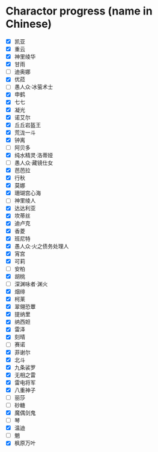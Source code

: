 # Charactor progress (name in Chinese)

- [X] 凯亚
- [X] 重云
- [X] 神里绫华
- [X] 甘雨
- [ ] 迪奥娜
- [X] 优菈
- [ ] 愚人众·冰萤术士
- [X] 申鹤
- [X] 七七
- [X] 凝光
- [X] 诺艾尔
- [X] 丘丘岩盔王
- [X] 荒泷一斗
- [X] 钟离
- [ ] 阿贝多
- [X] 纯水精灵·洛蒂娅
- [ ] 愚人众·藏镜仕女
- [X] 芭芭拉
- [X] 行秋
- [X] 莫娜
- [X] 珊瑚宫心海
- [ ] 神里绫人
- [X] 达达利亚
- [X] 坎蒂丝
- [X] 迪卢克
- [X] 香菱
- [X] 班尼特
- [X] 愚人众·火之债务处理人
- [X] 宵宫
- [X] 可莉
- [ ] 安柏
- [X] 胡桃
- [ ] 深渊咏者·渊火
- [X] 烟绯
- [X] 柯莱
- [X] 翠翎恐蕈
- [X] 提纳里
- [X] 纳西妲
- [X] 雷泽
- [X] 刻晴
- [ ] 赛诺
- [X] 菲谢尔
- [X] 北斗
- [X] 九条裟罗
- [X] 无相之雷
- [X] 雷电将军
- [X] 八重神子
- [ ] 丽莎
- [ ] 砂糖
- [X] 魔偶剑鬼
- [ ] 琴
- [X] 温迪
- [ ] 魈
- [X] 枫原万叶